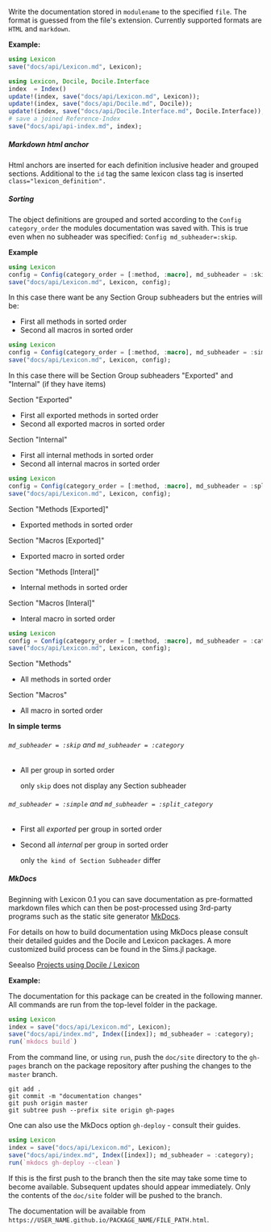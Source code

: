 Write the documentation stored in `modulename` to the specified `file`.
The format is guessed from the file's extension. Currently supported formats are `HTML` and
`markdown`.

**Example:**

```julia
using Lexicon
save("docs/api/Lexicon.md", Lexicon);

```

```julia
using Lexicon, Docile, Docile.Interface
index  = Index()
update!(index, save("docs/api/Lexicon.md", Lexicon));
update!(index, save("docs/api/Docile.md", Docile));
update!(index, save("docs/api/Docile.Interface.md", Docile.Interface));
# save a joined Reference-Index
save("docs/api/api-index.md", index);

```

##### Markdown html anchor

Html anchors are inserted for each definition inclusive header and grouped sections. 
Additional to the `id` tag the same lexicon class tag is inserted `class="lexicon_definition".`

##### Sorting

The object definitions are grouped and sorted according to the `Config category_order` the modules
documentation was saved with.
This is true even when no subheader was specified: `Config md_subheader=:skip`.

**Example**

```julia
using Lexicon
config = Config(category_order = [:method, :macro], md_subheader = :skip, include_internal = true)
save("docs/api/Lexicon.md", Lexicon, config);

```

In this case there want be any Section Group subheaders but the entries will be:

* First all methods in sorted order
* Second all macros in sorted order

```julia
using Lexicon
config = Config(category_order = [:method, :macro], md_subheader = :simple, include_internal = true)
save("docs/api/Lexicon.md", Lexicon, config);

```

In this case there will be Section Group subheaders "Exported" and "Internal" (if they have items)


Section "Exported"

* First all exported methods in sorted order
* Second all exported macros in sorted order

Section "Internal"

* First all internal methods in sorted order
* Second all internal macros in sorted order

```julia
using Lexicon
config = Config(category_order = [:method, :macro], md_subheader = :split_category, include_internal = true)
save("docs/api/Lexicon.md", Lexicon, config);

```

Section "Methods [Exported]"

* Exported methods in sorted order

Section "Macros [Exported]"

* Exported macro in sorted order

Section "Methods [Interal]"

* Internal methods in sorted order

Section "Macros [Interal]"

* Interal macro in sorted order

```julia
using Lexicon
config = Config(category_order = [:method, :macro], md_subheader = :category, include_internal = true)
save("docs/api/Lexicon.md", Lexicon, config);

```

Section "Methods"

* All methods in sorted order

Section "Macros"

* All macro in sorted order


**In simple terms**

###### `md_subheader = :skip` and `md_subheader = :category`

* All per group in sorted order

  only `skip` does not display any Section subheader

###### `md_subheader = :simple` and `md_subheader = :split_category`

* First all *exported* per group in sorted order
* Second all *internal* per group in sorted order

  only `the kind of Section Subheader` differ

##### MkDocs

Beginning with Lexicon 0.1 you can save documentation as pre-formatted markdown files which can
then be post-processed using 3rd-party programs such as the static site
generator [MkDocs](http://www.mkdocs.org).

For details on how to build documentation using MkDocs please consult their detailed guides and the
Docile and Lexicon packages. A more customized build process can be found in the Sims.jl package.

Seealso [Projects using Docile / Lexicon](https://github.com/MichaelHatherly/Docile.jl#projects-using-docile--lexicon)

**Example:**

The documentation for this package can be created in the following manner. All
commands are run from the top-level folder in the package.

```julia
using Lexicon
index = save("docs/api/Lexicon.md", Lexicon);
save("docs/api/index.md", Index([index]); md_subheader = :category);
run(`mkdocs build`)

```

From the command line, or using `run`, push the `doc/site` directory to the
`gh-pages` branch on the package repository after pushing the changes to the
`master` branch.

```
git add .
git commit -m "documentation changes"
git push origin master
git subtree push --prefix site origin gh-pages

```

One can also use the MkDocs option `gh-deploy` - consult their guides.

```julia
using Lexicon
index = save("docs/api/Lexicon.md", Lexicon);
save("docs/api/index.md", Index([index]); md_subheader = :category);
run(`mkdocs gh-deploy --clean`)

```

If this is the first push to the branch then the site may take some time to
become available. Subsequent updates should appear immediately. Only the
contents of the `doc/site` folder will be pushed to the branch.

The documentation will be available from
`https://USER_NAME.github.io/PACKAGE_NAME/FILE_PATH.html`.
